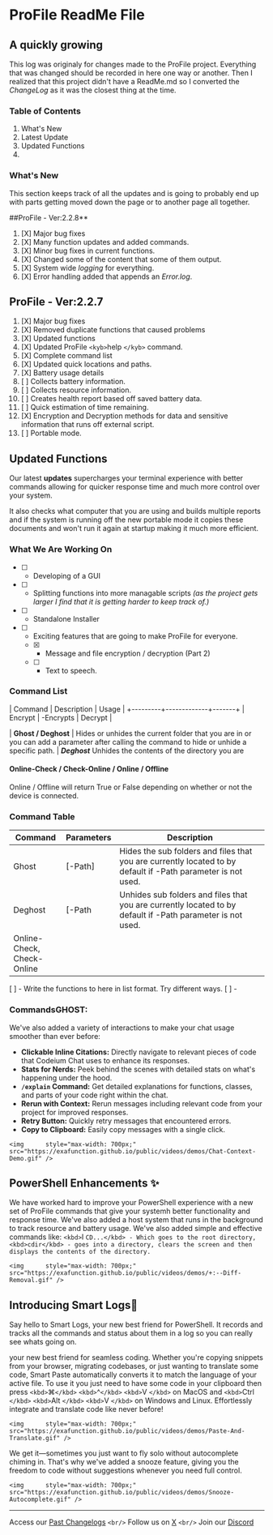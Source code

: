 # ProFile ReadMe File

## A quickly growing  

This log was originaly for changes made to the ProFile project. Everything that was changed should be recorded in here one way or another. Then I realized that this project didn't have a ReadMe.md so I converted the _ChangeLog_ as it was the closest thing at the time.

### Table of Contents

1. What's New
2. Latest Update
3. Updated Functions
4. 

### What's New

This section keeps track of all the updates and is going to probably end up with parts getting moved down the page or to another page all together.

##ProFile - Ver:2.2.8**
1. [X] Major bug fixes
2. [X] Many function updates and added commands.
3. [X] Minor bug fixes in current functions.
  4. [X] Changed some of the content that some of them output.     
5. [X] System wide _logging_ for everything.
6. [X] Error handling added that appends an _Error.log_.

## **ProFile - Ver:2.2.7**

1. [X] Major bug fixes
  1. [X] Removed duplicate functions that caused problems
  2. [X] Updated functions
2. [X] Updated ProFile `<kyb>`help `</kyb>` command.
3. [X] Complete command list
4. [X] Updated quick locations and paths.
5. [X] Battery usage details
  1. [ ] Collects battery information.
  2. [ ] Collects resource information.
  3. [ ] Creates health report based off saved battery data.
  4. [ ] Quick estimation of time remaining.
6. [X] Encryption and Decryption methods for data and sensitive information that runs off external script.
7. [ ] Portable mode.

## Updated Functions

Our latest __updates__ supercharges your terminal experience with better commands allowing for quicker response time and much more control over your system.

It also checks what computer that you are using and builds multiple reports and if the system is running off the new portable mode it copies these documents and won't run it again at startup making it much more efficient.

### What We Are Working On

* [ ] - Developing of a GUI 
* [ ] - Splitting functions into more managable scripts _(as the project gets larger I find that it is getting harder to keep track of.)_
* [ ] - Standalone Installer
* [ ] - Exciting features that are going to make ProFile for everyone.
  * [X] - Message and file encryption / decryption (Part 2)
  * [ ] - Text to speech. 

### Command List


| Command | Description | Usage |
+---------+-------------+-------+
| <kyb>Encrypt<kyb> | -Encrypts
| <kyb>Decrypt<kyb> | 

| **Ghost / Deghost** | Hides or unhides the current folder that you are in or you can add a parameter after calling the command to hide or unhide a specific path. |
***Deghost*** Unhides the contents of the directory you are

#### Online-Check / Check-Online / Online / Offline

Online / Offline will return True or False depending on whether or not the device is connected.

### Command Table

| Command                         | Parameters | Description                                                                                                    |
| ------------------------------- | ---------- | -------------------------------------------------------------------------------------------------------------- |
| Ghost                           | [-Path]    | Hides the sub folders and files that you are currently located to by default if -Path parameter is not used. |
| Deghost                         | [-Path     | Unhides sub folders and files that you are currently located to by default if -Path parameter is not used.   |
| Online-Check,<br />Check-Online |            |                                                                                                                |

[ ] - Write the functions to here in list format. Try different ways.
[ ] -

### CommandsG**HOST:**

We've also added a variety of interactions to make your chat usage smoother than ever before:

- **Clickable Inline Citations:** Directly navigate to relevant pieces of code that Codeium Chat uses to enhance its responses.
- **Stats for Nerds:** Peek behind the scenes with detailed stats on what's happening under the hood.
- **`/explain` Command:** Get detailed explanations for functions, classes, and parts of your code right within the chat.
- **Rerun with Context:** Rerun messages including relevant code from your project for improved responses.
- **Retry Button:** Quickly retry messages that encountered errors.
- **Copy to Clipboard:** Easily copy messages with a single click.

`<img      style="max-width: 700px;"      src="https://exafunction.github.io/public/videos/demos/Chat-Context-Demo.gif" />`

## PowerShell Enhancements ✨

We have worked hard to improve your PowerShell experience with a new set of ProFile commands that give your systemh better functionality and response time. We've also added a host system that runs in the background to track resource and battery usage. We've also added simple and effective commands like: `<kbd>`I `CD...</kbd> - Which goes to the root directory, <kbd>cdir</kbd> - goes into a directory, clears the screen and then displays the contents of the directory.`

`<img      style="max-width: 700px;"      src="https://exafunction.github.io/public/videos/demos/+:--Diff-Removal.gif" />`

## Introducing Smart Logs🧠

Say hello to Smart Logs, your new best friend for PowerShell. It records and tracks all the commands and status about them in a log so you can really see whats going on.

your new best friend for seamless coding. Whether you're copying snippets from your browser, migrating codebases, or just wanting to translate some code, Smart Paste automatically converts it to match the language of your active file. To use it you just need to have some code in your clipboard then press `<kbd>`⌘`</kbd>` `<kbd>`^`</kbd>` `<kbd>`V `</kbd>` on MacOS and `<kbd>`Ctrl `</kbd>` `<kbd>`Alt `</kbd>` `<kbd>`V `</kbd>` on Windows and Linux. Effortlessly integrate and translate code like never before!

`<img      style="max-width: 700px;"      src="https://exafunction.github.io/public/videos/demos/Paste-And-Translate.gif" />`

We get it—sometimes you just want to fly solo without autocomplete chiming in. That's why we've added a snooze feature, giving you the freedom to code without suggestions whenever you need full control.

`<img      style="max-width: 700px;"      src="https://exafunction.github.io/public/videos/demos/Snooze-Autocomplete.gif" />`

---

Access our [Past Changelogs](https://codeium.com/changelog) `<br/>`
Follow us on [X](https://twitter.com/codeiumdev) `<br/>`
Join our [Discord](https://discord.gg/3XFf78nAx5)
